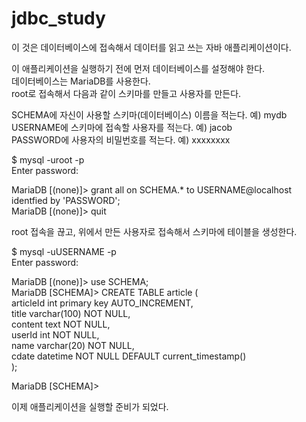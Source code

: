 # jdbc_study

이 것은 데이터베이스에 접속해서 데이터를 읽고 쓰는 자바 애플리케이션이다.

이 애플리케이션을 실행하기 전에 먼저 데이터베이스를 설정해야 한다.\
데이터베이스는 MariaDB를 사용한다.\
root로 접속해서 다음과 같이 스키마를 만들고 사용자를 만든다.

SCHEMA에 자신이 사용할 스키마(데이터베이스) 이름을 적는다. 예) mydb\
USERNAME에 스키마에 접속할 사용자를 적는다. 예) jacob\
PASSWORD에 사용자의 비밀번호를 적는다. 예) xxxxxxxx

$ mysql -uroot -p\
Enter password:

MariaDB [(none)]> grant all on SCHEMA.* to USERNAME@localhost identfied by 'PASSWORD';\
MariaDB [(none)]> quit

root 접속을 끊고, 위에서 만든 사용자로 접속해서 스키마에 테이블을 생성한다.

$ mysql -uUSERNAME -p\
Enter password:

MariaDB [(none)]> use SCHEMA;\
MariaDB [SCHEMA]> CREATE TABLE article (\
	articleId int primary key AUTO_INCREMENT,\
	title varchar(100) NOT NULL,\
	content text NOT NULL,\
	userId int NOT NULL,\
	name varchar(20) NOT NULL,\
	cdate datetime NOT NULL DEFAULT current_timestamp()\
);

MariaDB [SCHEMA]>

이제 애플리케이션을 실행할 준비가 되었다.
